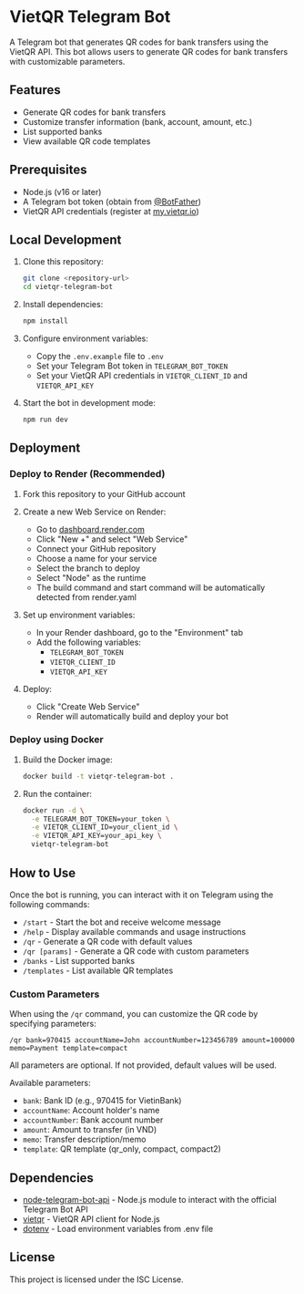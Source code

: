 # VietQR Telegram Bot

A Telegram bot that generates QR codes for bank transfers using the VietQR API. This bot allows users to generate QR codes for bank transfers with customizable parameters.

## Features

- Generate QR codes for bank transfers
- Customize transfer information (bank, account, amount, etc.)
- List supported banks
- View available QR code templates

## Prerequisites

- Node.js (v16 or later)
- A Telegram bot token (obtain from [@BotFather](https://t.me/BotFather))
- VietQR API credentials (register at [my.vietqr.io](http://my.vietqr.io/))

## Local Development

1. Clone this repository:
   ```bash
   git clone <repository-url>
   cd vietqr-telegram-bot
   ```

2. Install dependencies:
   ```bash
   npm install
   ```

3. Configure environment variables:
   - Copy the `.env.example` file to `.env`
   - Set your Telegram Bot token in `TELEGRAM_BOT_TOKEN`
   - Set your VietQR API credentials in `VIETQR_CLIENT_ID` and `VIETQR_API_KEY`

4. Start the bot in development mode:
   ```bash
   npm run dev
   ```

## Deployment

### Deploy to Render (Recommended)

1. Fork this repository to your GitHub account

2. Create a new Web Service on Render:
   - Go to [dashboard.render.com](https://dashboard.render.com)
   - Click "New +" and select "Web Service"
   - Connect your GitHub repository
   - Choose a name for your service
   - Select the branch to deploy
   - Select "Node" as the runtime
   - The build command and start command will be automatically detected from render.yaml

3. Set up environment variables:
   - In your Render dashboard, go to the "Environment" tab
   - Add the following variables:
     - `TELEGRAM_BOT_TOKEN`
     - `VIETQR_CLIENT_ID`
     - `VIETQR_API_KEY`

4. Deploy:
   - Click "Create Web Service"
   - Render will automatically build and deploy your bot

### Deploy using Docker

1. Build the Docker image:
   ```bash
   docker build -t vietqr-telegram-bot .
   ```

2. Run the container:
   ```bash
   docker run -d \
     -e TELEGRAM_BOT_TOKEN=your_token \
     -e VIETQR_CLIENT_ID=your_client_id \
     -e VIETQR_API_KEY=your_api_key \
     vietqr-telegram-bot
   ```

## How to Use

Once the bot is running, you can interact with it on Telegram using the following commands:

- `/start` - Start the bot and receive welcome message
- `/help` - Display available commands and usage instructions
- `/qr` - Generate a QR code with default values
- `/qr [params]` - Generate a QR code with custom parameters
- `/banks` - List supported banks
- `/templates` - List available QR templates

### Custom Parameters

When using the `/qr` command, you can customize the QR code by specifying parameters:

```
/qr bank=970415 accountName=John accountNumber=123456789 amount=100000 memo=Payment template=compact
```

All parameters are optional. If not provided, default values will be used.

Available parameters:
- `bank`: Bank ID (e.g., 970415 for VietinBank)
- `accountName`: Account holder's name
- `accountNumber`: Bank account number
- `amount`: Amount to transfer (in VND)
- `memo`: Transfer description/memo
- `template`: QR template (qr_only, compact, compact2)

## Dependencies

- [node-telegram-bot-api](https://github.com/yagop/node-telegram-bot-api) - Node.js module to interact with the official Telegram Bot API
- [vietqr](https://github.com/vietqr/vietqr-node) - VietQR API client for Node.js
- [dotenv](https://github.com/motdotla/dotenv) - Load environment variables from .env file

## License

This project is licensed under the ISC License. 